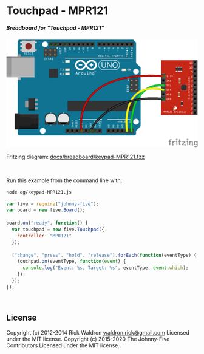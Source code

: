 <!--remove-start-->

# Touchpad - MPR121

<!--remove-end-->






##### Breadboard for "Touchpad - MPR121"



![docs/breadboard/keypad-MPR121.png](breadboard/keypad-MPR121.png)<br>

Fritzing diagram: [docs/breadboard/keypad-MPR121.fzz](breadboard/keypad-MPR121.fzz)

&nbsp;




Run this example from the command line with:
```bash
node eg/keypad-MPR121.js
```


```javascript
var five = require("johnny-five");
var board = new five.Board();

board.on("ready", function() {
  var touchpad = new five.Touchpad({
    controller: "MPR121"
  });

  ["change", "press", "hold", "release"].forEach(function(eventType) {
    touchpad.on(eventType, function(event) {
      console.log("Event: %s, Target: %s", eventType, event.which);
    });
  });
});

```








&nbsp;

<!--remove-start-->

## License
Copyright (c) 2012-2014 Rick Waldron <waldron.rick@gmail.com>
Licensed under the MIT license.
Copyright (c) 2015-2020 The Johnny-Five Contributors
Licensed under the MIT license.

<!--remove-end-->
